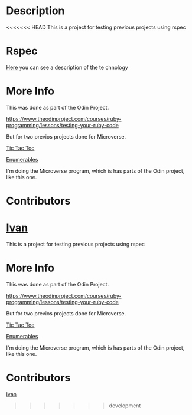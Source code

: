# Description
 
<<<<<<< HEAD
This is a project for testing previous projects using rspec

# Rspec

[Here](https://www.theodinproject.com/courses/ruby-programming/lessons/introduction-to-rspec) you can see a description of the te    chnology

# More Info

This was done as part of the Odin Project.

https://www.theodinproject.com/courses/ruby-programming/lessons/testing-your-ruby-code

But for two previos projects done for Microverse.

[Tic Tac Toc](https://github.com/IvanDerlich/TicTacToeRuby)

[Enumerables](https://github.com/IvanDerlich/EnumerablesRuby)

I'm doing the Microverse program, which is has parts of the Odin project, like this one.

# Contributors

[Ivan](https://github.com/IvanDerlich)
=======
 This is a project for testing previous projects using rspec
 
# More Info
 
This was done as part of the Odin Project.
 
https://www.theodinproject.com/courses/ruby-programming/lessons/testing-your-ruby-code
 
But for two previos projects done for Microverse.
 
[Tic Tac Toe](https://github.com/IvanDerlich/TicTacToeRuby/tree/master/spec)

[Enumerables](https://github.com/IvanDerlich/EnumerablesRuby/tree/master/spec)
 
I'm doing the Microverse program, which is has parts of the Odin project, like this one.
 
# Contributors
 
[Ivan](https://github.com/IvanDerlich)
>>>>>>> development
